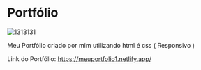 # Portfólio 

![1313131](https://user-images.githubusercontent.com/88971985/139947308-0399e01c-257d-444a-b582-873269219e10.png)

Meu Portfólio criado por mim utilizando html é css ( Responsivo )

Link do Portfólio: https://meuportfolio1.netlify.app/
